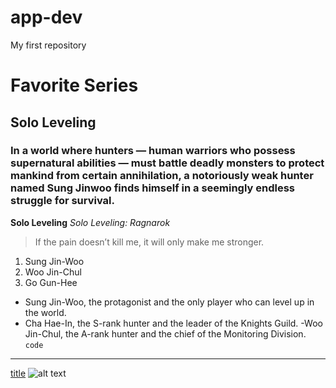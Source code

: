 # app-dev
My first repository
# Favorite Series
## Solo Leveling
### In a world where hunters — human warriors who possess supernatural abilities — must battle deadly monsters to protect mankind from certain annihilation, a notoriously weak hunter named Sung Jinwoo finds himself in a seemingly endless struggle for survival.
**Solo Leveling**
*Solo Leveling: Ragnarok*
>  If the pain doesn’t kill me, it will only make me stronger.
1. Sung Jin-Woo
2. Woo Jin-Chul
3. Go Gun-Hee
- Sung Jin-Woo, the protagonist and the only player who can level up in the world.
- Cha Hae-In, the S-rank hunter and the leader of the Knights Guild.
-Woo Jin-Chul, the A-rank hunter and the chief of the Monitoring Division.
`code`

---
[title](https://www.sololeveling.com)
![alt text](image.jpg)
